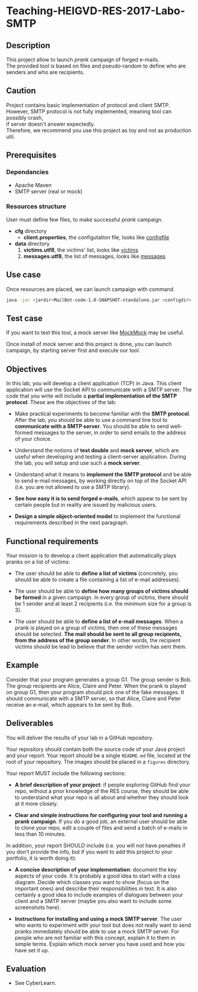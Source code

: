 # Teaching-HEIGVD-RES-2017-Labo-SMTP

## Description
This project allow to launch *prank* campaign of forged e-mails.  
The provided tool is based on files and pseudo-random to define who are senders and who are recipients.  

## Caution
Project contains basic implementation of protocol and client SMTP.  
However, SMTP protocol is not fully implemented, meaning tool can possibly crash,  
if server doesn't answer expectedly.  
Therefore, we recommend you use this project as toy and not as production util.  

## Prerequisites
### Dependancies
+ Apache Maven
+ SMTP server (real or mock)

### Resources structure
User must define few files, to make successful *prank* campaign.  
+ __cfg__ directory  
	+ __client.properties__, the configutation file, looks like [configfile](./MailBot/MailBot-code/cfg/client.properties)  
+ __data__ directory  
	1. __victims.utf8__, the victims' list, looks like [victims](./MailBot/MailBot-code/data/victims.utf8)  
	2. __messages.utf8__, the list of messages, looks like [messages](./MailBot/MailBot-code/data/messages.utf8)  

## Use case
Once resources are placed, we can launch campaign with command
```bash
java -jar <jardir>MailBot-code-1.0-SNAPSHOT-standalone.jar <configdir> <datadir>
```

## Test case
If you want to test this tool, a mock server like [MockMock](https://github.com/julien-baeriswyl-heigvd/MockMock "mock server with Web interface") may be useful.  

Once install of mock server and this project is done, you can launch campaign, by starting server first and execute our tool.  

## Objectives

In this lab, you will develop a client application (TCP) in Java. This client application will use the Socket API to communicate with a SMTP server. The code that you write will include a **partial implementation of the SMTP protocol**. These are the objectives of the lab:

* Make practical experiments to become familiar with the **SMTP protocol**. After the lab, you should be able to use a command line tool to **communicate with a SMTP server**. You should be able to send well-formed messages to the server, in order to send emails to the address of your choice.

* Understand the notions of **test double** and **mock server**, which are useful when developing and testing a client-server application. During the lab, you will setup and use such a **mock server**.

* Understand what it means to **implement the SMTP protocol** and be able to send e-mail messages, by working directly on top of the Socket API (i.e. you are not allowed to use a SMTP library).

* **See how easy it is to send forged e-mails**, which appear to be sent by certain people but in reality are issued by malicious users.

* **Design a simple object-oriented model** to implement the functional requirements described in the next paragraph.




## Functional requirements

Your mission is to develop a client application that automatically plays pranks on a list of victims:

* The user should be able to **define a list of victims** (concretely, you should be able to create a file containing a list of e-mail addresses).

* The user should be able to **define how many groups of victims should be formed** in a given campaign. In every group of victims, there should be 1 sender and at least 2 recipients (i.e. the minimum size for a group is 3).

* The user should be able to **define a list of e-mail messages**. When a prank is played on a group of victims, then one of these messages should be selected. **The mail should be sent to all group recipients, from the address of the group sender**. In other words, the recipient victims should be lead to believe that the sender victim has sent them.


## Example

Consider that your program generates a group G1. The group sender is Bob. The group recipients are Alice, Claire and Peter. When the prank is played on group G1, then your program should pick one of the fake messages. It should communicate with a SMTP server, so that Alice, Claire and Peter receive an e-mail, which appears to be sent by Bob.


## Deliverables

You will deliver the results of your lab in a GitHub repository. 

Your repository should contain both the source code of your Java project and your report. Your report should be a single `README.md` file, located at the root of your repository. The images should be placed in a `figures` directory.

Your report MUST include the following sections:

* **A brief description of your project**: if people exploring GitHub find your repo, without a prior knowledge of the RES course, they should be able to understand what your repo is all about and whether they should look at it more closely.

* **Clear and simple instructions for configuring your tool and running a prank campaign**. If you do a good job, an external user should be able to clone your repo, edit a couple of files and send a batch of e-mails in less than 10 minutes.

In addition, your report SHOULD include (i.e. you will not have penalties if you don't provide the info, but if you want to add this project to your portfolio, it is worth doing it):

* **A concise description of your implementation**: document the key aspects of your code. It is probably a good idea to start with a class diagram. Decide which classes you want to show (focus on the important ones) and describe their responsibilities in text. It is also certainly a good idea to include examples of dialogues between your client and a SMTP server (maybe you also want to include some screenshots here).

* **Instructions for installing and using a mock SMTP server**. The user who wants to experiment with your tool but does not really want to send pranks immediately should be able to use a mock SMTP server. For people who are not familiar with this concept, explain it to them in simple terms. Explain which mock server you have used and how you have set it up.

      
## Evaluation

* See CyberLearn.
